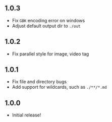 1.0.3
-----------
- Fix `GBK` encoding error on windows
- Adjust default output dir to `./out`

1.0.2
-----------
- Fix parallel style for image, video tag

1.0.1
-----------
- Fix file and directory bugs
- Add support for wildcards, such as `./**/*.md`

1.0.0
-----------
- Initial release!
